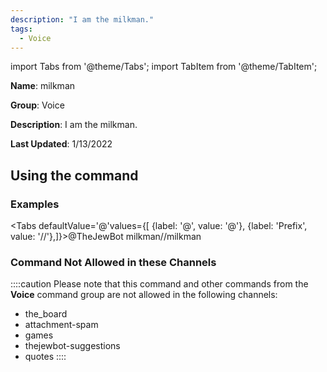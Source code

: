 ```yaml
---
description: "I am the milkman."
tags:
  - Voice
---
```

import Tabs from '@theme/Tabs';
import TabItem from '@theme/TabItem';

**Name**: milkman

**Group**: Voice

**Description**: I am the milkman.

**Last Updated**: 1/13/2022

## Using the command

### Examples
<Tabs defaultValue='@'values={[ {label: '@', value: '@'}, {label: 'Prefix', value: '//'},]}><TabItem value='@'>@TheJewBot milkman</TabItem><TabItem value='//'>//milkman</TabItem></Tabs>

### Command Not Allowed in these Channels
::::caution Please note that this command and other commands from the **Voice** command group are not allowed in the following channels:
- the_board
- attachment-spam
- games
- thejewbot-suggestions
- quotes
::::